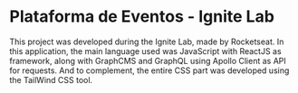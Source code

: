 # Plataforma de Eventos - Ignite Lab

This project was developed during the Ignite Lab, made by Rocketseat. In this application, the main language used was JavaScript with ReactJS as framework, along with GraphCMS and GraphQL using Apollo Client as API for requests. And to complement, the entire CSS part was developed using the TailWind CSS tool.
